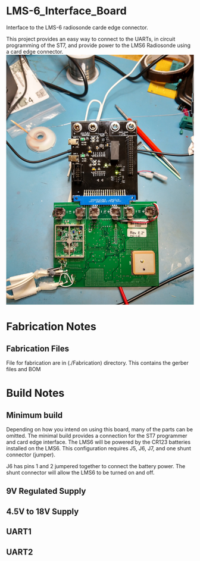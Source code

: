 # LMS-6_Interface_Board
Interface to the LMS-6 radiosonde carde edge connector.

This project provides an easy way to connect to the UARTs, in circuit programming of the ST7, and provide power to the LMS6 Radiosonde using a card edge connector.
![LMS6 and Interface](Doc/LMS6_Interface.jpg?raw=false)
# Fabrication Notes
## Fabrication Files
File for fabrication are in (./Fabrication) directory.  This contains the gerber files and BOM
# Build Notes
## Minimum build
Depending on how you intend on using this board, many of the parts can be omitted. The minimal build provides a connection for the ST7 programmer and card edge interface. The LMS6 will be powered by the CR123 batteries installed on the LMS6.  This configuration requires J5, J6, J7, and one shunt connector (jumper).

J6 has pins 1 and 2 jumpered together to connect the battery power.  The shunt connector will allow the LMS6 to be turned on and off.

## 9V Regulated Supply

## 4.5V to 18V Supply

## UART1

## UART2
